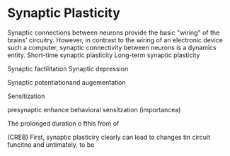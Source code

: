 # Synaptic Plasticity
Synaptic connections between neurons provide the basic "wiring" of the brains'
circuitry. However, in contrast to the wiring of an electronic device such a
computer, synaptic connectivity between neurons is a dynamics entity.
Short-time synaptic plasticity
Long-term synaptic plasticity


Synaptic factilitation
Synaptic depression

Synaptic potentiationand augementation
 
Sensitization

presynaptic enhance behavioral sensitzation (importancea)

The prolonged duration o fthis from of 


(CREB)
First, synaptic plasticiry clearly can lead to changes tin circuit funcitno and
untimately, to be
